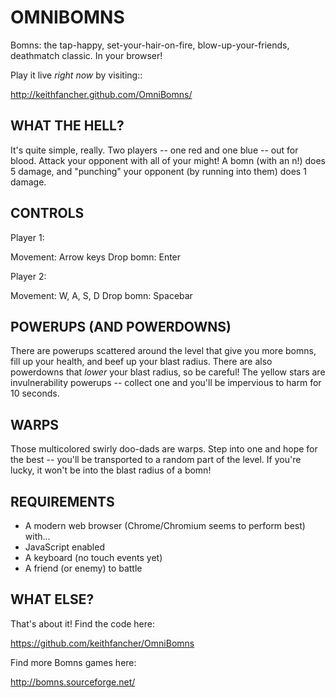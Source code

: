 OMNIBOMNS
=========

Bomns: the tap-happy, set-your-hair-on-fire, blow-up-your-friends, deathmatch
classic. In your browser!

Play it live *right now* by visiting::

  http://keithfancher.github.com/OmniBomns/


WHAT THE HELL?
--------------
It's quite simple, really. Two players -- one red and one blue -- out for
blood. Attack your opponent with all of your might! A bomn (with an n!) does 5
damage, and "punching" your opponent (by running into them) does 1 damage.


CONTROLS
--------
Player 1:

  Movement:  Arrow keys
  Drop bomn: Enter

Player 2:

  Movement:  W, A, S, D
  Drop bomn: Spacebar


POWERUPS (AND POWERDOWNS)
-------------------------
There are powerups scattered around the level that give you more bomns, fill up
your health, and beef up your blast radius. There are also powerdowns that
*lower* your blast radius, so be careful! The yellow stars are invulnerability
powerups -- collect one and you'll be impervious to harm for 10 seconds.


WARPS
-----
Those multicolored swirly doo-dads are warps. Step into one and hope for the
best -- you'll be transported to a random part of the level. If you're lucky,
it won't be into the blast radius of a bomn!


REQUIREMENTS
------------
* A modern web browser (Chrome/Chromium seems to perform best) with...
* JavaScript enabled
* A keyboard (no touch events yet)
* A friend (or enemy) to battle


WHAT ELSE?
----------
That's about it! Find the code here:

  https://github.com/keithfancher/OmniBomns

Find more Bomns games here:

  http://bomns.sourceforge.net/
